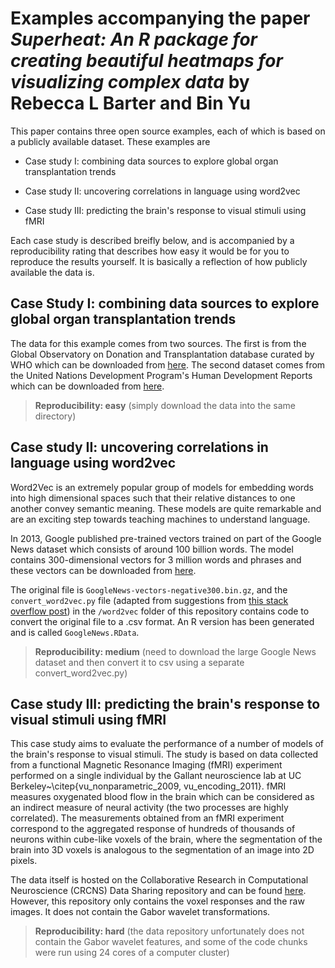 # Examples accompanying the paper *Superheat: An R package for  creating beautiful heatmaps for visualizing complex data* by Rebecca  L Barter and Bin Yu

This paper contains three open source examples, each of which is based on a publicly available dataset. These examples are

* Case study I: combining data sources to explore global organ
transplantation trends

* Case study II: uncovering correlations in language using word2vec

* Case study III: predicting the brain's response to visual stimuli using fMRI

Each case study is described breifly below, and is accompanied by a reproducibility rating that describes how easy it would be for you to reproduce the results yourself. It is basically a reflection of how publicly available the data is.



## Case Study I: combining data sources to explore global organ transplantation trends

The data for this example comes from two sources. The first is from the Global Observatory on Donation and Transplantation database curated by WHO which can be downloaded from [here](http://www.transplant-observatory.org/export-database/). The second dataset comes from the United Nations Development Program's Human Development Reports which can be downloaded from [here](http://hdr.undp.org/en/data#).

> **Reproducibility: easy** (simply download the data into the same directory)



## Case study II: uncovering correlations in language using word2vec


Word2Vec is an extremely popular group of models for embedding words into high dimensional spaces such that their relative distances to one another convey semantic meaning. These models are quite remarkable and are an exciting step towards teaching machines to understand language.

In 2013, Google published pre-trained vectors trained on part of the Google News dataset which consists of around 100 billion words. The model contains 300-dimensional vectors for 3 million words and phrases and these vectors can be downloaded from [here](https://code.google.com/archive/p/word2vec/).

The original file is `GoogleNews-vectors-negative300.bin.gz`, and the `convert_word2vec.py` file  (adapted from suggestions from [this stack overflow post](http://stackoverflow.com/questions/27324292/convert-word2vec-bin-file-to-text)) in the `/word2vec` folder of this repository contains code to convert the original  file to a .csv format. An R version has been generated and is called `GoogleNews.RData`.

> **Reproducibility: medium** (need to download the large Google News dataset and then convert it to csv using a separate convert_word2vec.py)


## Case study III: predicting the brain's response to visual stimuli using fMRI


This case study aims to evaluate the performance of a number of models of the brain's response to visual stimuli. The study is based on data collected from a functional Magnetic Resonance Imaging (fMRI) experiment performed on a single individual by the Gallant neuroscience lab at UC Berkeley~\citep{vu_nonparametric_2009, vu_encoding_2011}. fMRI measures oxygenated blood flow in the brain which can be considered as an indirect measure of neural activity (the two processes are highly correlated). The measurements obtained from an fMRI experiment correspond to the aggregated response of hundreds of thousands of neurons within cube-like voxels of the brain, where the segmentation of the brain into 3D voxels is analogous to the segmentation of an image into 2D pixels.

The data itself is hosted on the Collaborative Research in Computational Neuroscience (CRCNS) Data Sharing repository and can be found [here](https://crcns.org/data-sets/vc/vim-1). However, this repository only contains the voxel responses and the raw images. It does not contain the Gabor wavelet transformations.

> **Reproducibility: hard** (the data repository unfortunately does not contain the Gabor wavelet features, and some of the code chunks were run using 24 cores of a computer cluster)


